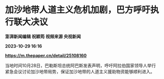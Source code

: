 # 加沙地带人道主义危机加剧，巴方呼吁执行联大决议
**澎湃新闻编辑 祝颖筠 视频来源 央视新闻**

**2023-10-29 16:16**

**https://m.thepaper.cn/detail/25108160**

当地时间10月28日，巴勒斯坦总统阿巴斯发表声明，呼吁阿拉伯国家领导人举行紧急会议讨论加沙地带局势，保证加沙地带的人道主义援助物资能够顺利进入。